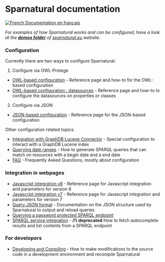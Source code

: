 
# Sparnatural documentation

[![French](https://github.com/madebybowtie/FlagKit/raw/master/Assets/PNG/FR.png) Documentation en français](/fr)

_For examples of how Sparnatural works and can be configured, have a look at the [**demos folder**](https://github.com/sparna-git/sparnatural.eu/tree/main/demos) of [sparnatural.eu](http://sparnatural.eu) website._

### Configuration
Currently there are two ways to configure Sparnatural:

1. Configure via OWL-Protege
  - [OWL-based configuration](OWL-based-configuration) - Reference page and how-to for the OWL-based configuration
  - [OWL-based configuration : datasources](OWL-based-configuration-datasources)  - Reference page and how-to to configure the datasources on properties or classes

2. Configure via JSON
  - [JSON-based configuration](JSON-based-configuration) - Reference page for the JSON-based configuration

Other configuration related topics:
  - [Integration with GraphDB Lucene Connector](Integration-with-GraphDB-Lucene-Connector) - Special configuration to interact with a GraphDB Lucene index 
  - [Querying date ranges](Querying-date-ranges) - How to generate SPARQL queries that can match on resources with a begin date and a end date 
  - [FAQ](FAQ) - Frequently Asked Questions, mostly about configuration 

### Integration in webpages

  - [Javascript integration v8](Javascript-integration) - Reference page for Javascript integration and parameters for version 8
  - [Javascript integration v7](Javascript-integration-v7) - Reference page for Javascript integration and parameters for version 7
  - [Query JSON format](Query-JSON-format) - Documentation on the JSON structure used by Sparnatural to output and reload queries
  - [Querying a password protected SPARQL endpoint](Querying-a-password-protected-SPARQL-endpoint)
  - [SPARQL service integration](SPARQL-service-integration) - **/!\ deprecated** How to fetch autocomplete results and list contents from a SPARQL endpoint

  
### For developers

  - [Developing and Compiling](Developing-and-Compiling) - How to make modifications to the source code in a development environment and recompile Sparnatural
